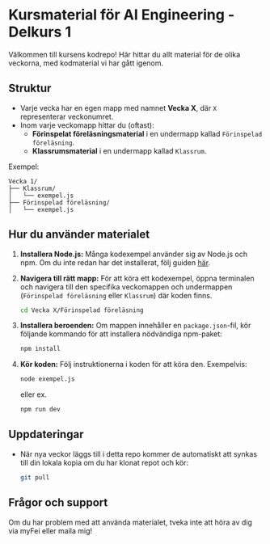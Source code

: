 # Kursmaterial för AI Engineering - Delkurs 1

Välkommen till kursens kodrepo! Här hittar du allt material för de olika veckorna, med kodmaterial vi har gått igenom.

## Struktur

- Varje vecka har en egen mapp med namnet **Vecka X**, där `X` representerar veckonumret.
- Inom varje veckomapp hittar du (oftast):
  - **Förinspelat föreläsningsmaterial** i en undermapp kallad `Förinspelad föreläsning`.
  - **Klassrumsmaterial** i en undermapp kallad `Klassrum`.

Exempel:

```
Vecka 1/
├── Klassrum/
│   └── exempel.js
├── Förinspelad föreläsning/
│   └── exempel.js
```

## Hur du använder materialet

1. **Installera Node.js:**
   Många kodexempel använder sig av Node.js och npm. Om du inte redan har det installerat, följ guiden [här](https://nodejs.org/en/download).

2. **Navigera till rätt mapp:**
   För att köra ett kodexempel, öppna terminalen och navigera till den specifika veckomappen och undermappen (`Förinspelad föreläsning` eller `Klassrum`) där koden finns.

   ```bash
   cd Vecka X/Förinspelad föreläsning
   ```

3. **Installera beroenden:**
   Om mappen innehåller en `package.json`-fil, kör följande kommando för att installera nödvändiga npm-paket:

   ```bash
   npm install
   ```

4. **Kör koden:**
   Följ instruktionerna i koden för att köra den. Exempelvis:
   ```bash
   node exempel.js
   ```
   eller ex.
   ```bash
   npm run dev
   ```

## Uppdateringar

- När nya veckor läggs till i detta repo kommer de automatiskt att synkas till din lokala kopia om du har klonat repot och kör:
  ```bash
  git pull
  ```

## Frågor och support

Om du har problem med att använda materialet, tveka inte att höra av dig via myFei eller maila mig!
